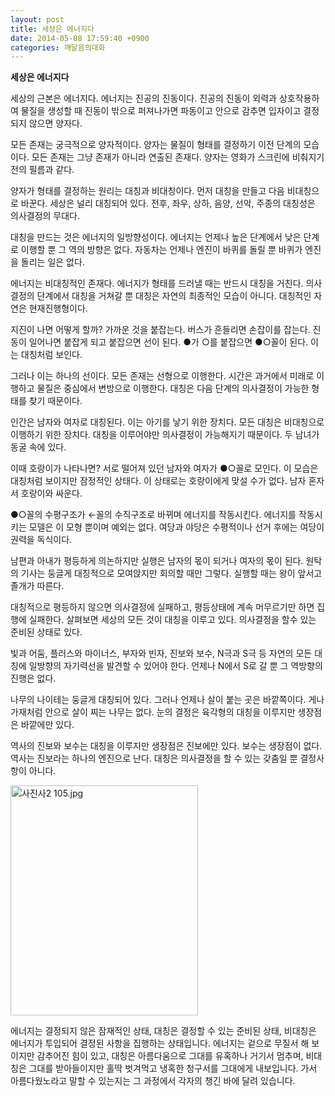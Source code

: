 ```yaml
---
layout: post
title: 세상은 에너지다
date: 2014-05-08 17:59:40 +0900
categories: 깨달음의대화
---
```

**세상은 에너지다** 


  


세상의 근본은 에너지다. 에너지는 진공의 진동이다. 진공의 진동이 외력과 상호작용하여 물질을 생성할 때 진동이 밖으로 퍼져나가면 파동이고 안으로 감추면 입자이고 결정되지 않으면 양자다. 


  


모든 존재는 궁극적으로 양자적이다. 양자는 물질이 형태를 결정하기 이전 단계의 모습이다. 모든 존재는 그냥 존재가 아니라 연출된 존재다. 양자는 영화가 스크린에 비춰지기 전의 필름과 같다. 


  


양자가 형태를 결정하는 원리는 대칭과 비대칭이다. 먼저 대칭을 만들고 다음 비대칭으로 바꾼다. 세상은 널리 대칭되어 있다. 전후, 좌우, 상하, 음양, 선악, 주종의 대칭성은 의사결정의 무대다.


  


대칭을 만드는 것은 에너지의 일방향성이다. 에너지는 언제나 높은 단계에서 낮은 단계로 이행할 뿐 그 역의 방향은 없다. 자동차는 언제나 엔진이 바퀴를 돌릴 뿐 바퀴가 엔진을 돌리는 일은 없다. 


  


에너지는 비대칭적인 존재다. 에너지가 형태를 드러낼 때는 반드시 대칭을 거친다. 의사결정의 단계에서 대칭을 거쳐갈 뿐 대칭은 자연의 최종적인 모습이 아니다. 대칭적인 자연은 현재진행형이다. 


  


지진이 나면 어떻게 할까? 가까운 것을 붙잡는다. 버스가 흔들리면 손잡이를 잡는다. 진동이 일어나면 붙잡게 되고 붙잡으면 선이 된다. ●가 ○를 붙잡으면 ●○꼴이 된다. 이는 대칭처럼 보인다.


  


그러나 이는 하나의 선이다. 모든 존재는 선형으로 이행한다. 시간은 과거에서 미래로 이행하고 물질은 중심에서 변방으로 이행한다. 대칭은 다음 단계의 의사결정이 가능한 형태를 찾기 때문이다.


  


인간은 남자와 여자로 대칭된다. 이는 아기를 낳기 위한 장치다. 모든 대칭은 비대칭으로 이행하기 위한 장치다. 대칭을 이루어야만 의사결정이 가능해지기 때문이다. 두 남녀가 동굴 속에 있다. 


  


이때 호랑이가 나타나면? 서로 떨어져 있던 남자와 여자가 ●○꼴로 모인다. 이 모습은 대칭처럼 보이지만 잠정적인 상태다. 이 상태로는 호랑이에게 맞설 수가 없다. 남자 혼자서 호랑이와 싸운다. 


  


●○꼴의 수평구조가 ←꼴의 수직구조로 바뀌며 에너지를 작동시킨다. 에너지를 작동시키는 모델은 이 모형 뿐이며 예외는 없다. 여당과 야당은 수평적이나 선거 후에는 여당이 권력을 독식이다. 


  


남편과 아내가 평등하게 의논하지만 실행은 남자의 몫이 되거나 여자의 몫이 된다. 원탁의 기사는 둥글게 대칭적으로 모여앉지만 회의할 때만 그렇다. 실행할 때는 왕이 앞서고 졸개가 따른다. 


  


대칭적으로 평등하지 않으면 의사결정에 실패하고, 평등상태에 계속 머무르기만 하면 집행에 실패한다. 살펴보면 세상의 모든 것이 대칭을 이루고 있다. 의사결정을 할수 있는 준비된 상태로 있다. 


  


빛과 어둠, 플러스와 마이너스, 부자와 빈자, 진보와 보수, N극과 S극 등 자연의 모든 대칭에 일방향의 자기력선을 발견할 수 있어야 한다. 언제나 N에서 S로 갈 뿐 그 역방향의 진행은 없다. 


  


나무의 나이테는 둥글게 대칭되어 있다. 그러나 언제나 살이 붙는 곳은 바깥쪽이다. 게나 가재처럼 안으로 살이 찌는 나무는 없다. 눈의 결정은 육각형의 대칭을 이루지만 생장점은 바깥에만 있다.


  


역사의 진보와 보수는 대칭을 이루지만 생장점은 진보에만 있다. 보수는 생장점이 없다. 역사는 진보라는 하나의 엔진으로 난다. 대칭은 의사결정을 할 수 있는 갖춤일 뿐 결정사항이 아니다. 


  


 <img alt="사진사2 105.jpg" src="files/attach/images/198/957/472/사진사2 105.jpg" width="300" height="368" />

  


에너지는 결정되지 않은 잠재적인 상태, 대칭은 결정할 수 있는 준비된 상태, 비대칭은 에너지가 투입되어 결정된 사항을 집행하는 상태입니다. 에너지는 겉으로 무질서 해 보이지만 감추어진 힘이 있고, 대칭은 아름다움으로 그대를 유혹하나 거기서 멈추며, 비대칭은 그대를 받아들이지만 홀딱 벗겨먹고 냉혹한 청구서를 그대에게 내보입니다. 가서 아름다웠노라고 말할 수 있는지는 그 과정에서 각자의 챙긴 바에 달려 있습니다.